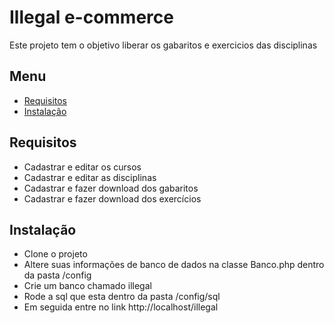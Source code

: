 Illegal e-commerce
=============

Este projeto tem o objetivo liberar os gabaritos e exercicios das disciplinas

## Menu

- [Requisitos](#Requisitos)
- [Instalação](#Instalação)

## Requisitos

* Cadastrar e editar os cursos
* Cadastrar e editar as disciplinas
* Cadastrar e fazer download dos gabaritos
* Cadastrar e fazer download dos exercícios

## Instalação

* Clone o projeto
* Altere suas informações de banco de dados na classe Banco.php dentro da pasta /config
* Crie um banco chamado illegal
* Rode a sql que esta dentro da pasta /config/sql
* Em seguida entre no link http://localhost/illegal
